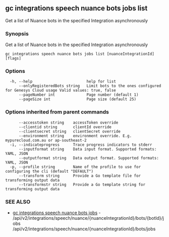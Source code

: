 ## gc integrations speech nuance bots jobs list

Get a list of Nuance bots in the specified Integration asynchronously

### Synopsis

Get a list of Nuance bots in the specified Integration asynchronously

```
gc integrations speech nuance bots jobs list [nuanceIntegrationId] [flags]
```

### Options

```
  -h, --help                        help for list
      --onlyRegisteredBots string   Limit bots to the ones configured for Genesys Cloud usage Valid values: true, false
      --pageNumber int              Page number (default 1)
      --pageSize int                Page size (default 25)
```

### Options inherited from parent commands

```
      --accesstoken string    accessToken override
      --clientid string       clientId override
      --clientsecret string   clientSecret override
      --environment string    environment override. E.g. mypurecloud.com.au or ap-southeast-2
  -i, --indicateprogress      Trace progress indicators to stderr
      --inputformat string    Data input format. Supported formats: YAML, JSON
      --outputformat string   Data output format. Supported formats: YAML, JSON
  -p, --profile string        Name of the profile to use for configuring the cli (default "DEFAULT")
      --transform string      Provide a Go template file for transforming output data
      --transformstr string   Provide a Go template string for transforming output data
```

### SEE ALSO

* [gc integrations speech nuance bots jobs](gc_integrations_speech_nuance_bots_jobs.html)	 - /api/v2/integrations/speech/nuance/{nuanceIntegrationId}/bots/{botId}/jobs /api/v2/integrations/speech/nuance/{nuanceIntegrationId}/bots/jobs


